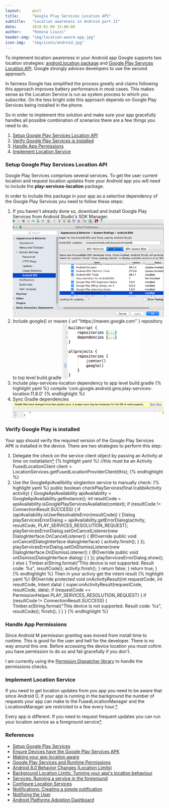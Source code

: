```yaml
---
layout:     post
title:      "Google Play Services Location API"
subtitle:   "Location awareness in Android part II"
date:       2018-01-09 15:00:00
author:     "Romina Liuzzi"
header-img: "img/location-aware-app.jpg"
icon-img:   "img/icons/android.jpg"
---
```


<p>
	To implement location awareness in your Android app Google supports two location strategies: <a href="/2018/01/08/android-location-package/">android.location package</a> and <a href="#">Google Play Services Location API</a>. Google strongly advices developers to use the second approach. 
</p>
<p>
	In fairness Google has simplified the process greatly and claims following this approach improves battery performance in most cases. This makes sense as the Location Service is run as system process to which you subscribe. On the less bright side this approach depends on Google Play Services being installed in the phone. 
</p>
<p>
	So in order to implement this solution and make sure your app gracefully handles all possible combination of scenarios there are a few things you need to do.
</p>
<p>
	<ol>
		<li><a href="#setup">Setup Google Play Services Location API</a></li>
		<li><a href="#verify">Verify Google Play Services is installed</a></li>
		<li><a href="#permissions">Handle App Permissions</a></li>
		<li><a href="#service">Implement Location Service</a></li>
	</ol>
</p>

<h3 id="setup">Setup Google Play Services Location API</h3>
<p>
	Google Play Services comprises several services. To get the user current location and request location updates from your Android app you will need to include the <b>play-services-location</b> package.
</p>
<p>
	In order to include this package in your app as a selective dependency of the Google Play Services you need to follow these steps:
	<ol>
		<li>
			If you haven't already done so, download and install Google Play Services from Android Studio's SDK Manager.
			<img src="/img/posts/post_20180109_3.png">
		</li>
		<li>
			Include google() or maven { url "https://maven.google.com" } repository to top level build.gradle
			<img src="/img/posts/post_20180109_2.png">
		</li>
		<li>
			Include play-services-location dependency to app level build.gradle
			{% highlight yaml %}
			compile 'com.google.android.gms:play-services-location:11.8.0'
			{% endhighlight %}
		</li>
		<li> 
			Sync Gradle dependencies
			<img src="/img/posts/post_20180109_1.png">
		</li>
	</ol>
</p>

<h3 id="verify">Verify Google Play is installed</h3>
<p>
	Your app should verify the required version of the Google Play Services APK is installed in the device. There are two strategies to perform this step:
	<ol>
		<li>Delegate the check on the service client object by passing an Activity at time on instatiation<a href="https://developers.google.com/android/guides/api-client#accessing_google_services">*</a>
			{% highlight yaml %}
			//this must be an Activity
			FusedLocationClient client = LocationServices.getFusedLocationProviderClient(this); 
			{% endhighlight %}
		</li>
		<li>
			Use the GoogleApiAvailibility singlenton service to manually check:
			{% highlight yaml %}
			public boolean checkPlayServices(final IcabbiActivity activity) {
		        GoogleApiAvailability apiAvailability = GoogleApiAvailability.getInstance();
		        int resultCode = apiAvailability.isGooglePlayServicesAvailable(context);
		        if (resultCode != ConnectionResult.SUCCESS) {
		            if (apiAvailability.isUserResolvableError(resultCode)) {
		                Dialog playServicesErrorDialog = apiAvailability.getErrorDialog(activity, resultCode, PLAY_SERVICES_RESOLUTION_REQUEST);
		                playServicesErrorDialog.setOnCancelListener(new DialogInterface.OnCancelListener() {
		                    @Override
		                    public void onCancel(DialogInterface dialogInterface) {
		                        activity.finish();
		                    }
		                });
		                playServicesErrorDialog.setOnDismissListener(new DialogInterface.OnDismissListener() {
		                    @Override
		                    public void onDismiss(DialogInterface dialog) {
		                    }
		                });
		                playServicesErrorDialog.show();
		            } else {
		                Timber.e(String.format("This device is not supported. Result code: %s", resultCode));
		                activity.finish();
		            }
		            return false;
		        }
		        return true;
		    }
			{% endhighlight %}
			Then in your activiy get the intent result
			{% highlight yaml %}
			@Override
		    protected void onActivityResult(int requestCode, int resultCode, Intent data) {
		        super.onActivityResult(requestCode, resultCode, data);
		        if (requestCode == PermissionHelper.PLAY_SERVICES_RESOLUTION_REQUEST) {
		            if (resultCode != ConnectionResult.SUCCESS) {
		                Timber.e(String.format("This device is not supported. Result code: %s", resultCode));
		                finish();
		            }
		        }
		    }
   			{% endhighlight %}
		</li>
	</ol>
</p>

<h3 id="permissions">Handle App Permissions</h3>
<p>
	Since Android M  permission granting was moved from install time to runtime. This is good for the user and hell for the developer. There is no way around this one. Before accessing the device location you must cofirm you have permission to do so and fail gracefully if you don't.
</p>
<p>
	I am currently using the <a href="https://github.com/permissions-dispatcher/PermissionsDispatcher" target="_blank">Permision Dispatcher library</a> to handle the permissions checks.
</p>

<h3 id="service">Implement Location Service</h3>
<p>
	If you need to get location updates from you app you need to be aware that since Android O, if your app is running in the background the number of requests your app can make to the FusedLocationManager and the LocationsManager are restricted to a few every hour.<a href="https://developer.android.com/about/versions/oreo/android-8.0-changes.html#abll" target="_blank">*</a>.
</p>
<p>
	Every app is different. If you need to request frequent updates you can run your location service as a foreground service<a href="https://developer.android.com/about/versions/oreo/background-location-limits.html#tuning-behavior" target="_blank">*</a>.
</p>

<h3 id="references">References</h3>
<p>
	<ul>
		<li><a href="https://developers.google.com/android/guides/setup/" target="_blank">Setup Google Play Services</a></li>
		<li><a href="https://developers.google.com/android/guides/setup#ensure_devices_have_the_google_play_services_apk" target="_blank">Ensure Devices have the Google Play Services APK</a></li>
		<li><a href="https://developer.android.com/training/location/index.html" target="_blank">Making your app location aware</a></li>
		<li><a href="https://developers.google.com/android/guides/permissions" target="_blank">Google Play Services and Runtime Permissions</a></li>
		<li><a href="https://developer.android.com/about/versions/oreo/android-8.0-changes.html#abll" target="_blank">Android 8.0 Behavior Changes (Location Limits)</a></li>
		<li><a href="https://developer.android.com/about/versions/oreo/background-location-limits.html#tuning-behavior" target="_blank">Background Location Limits: Tunning your app's location behaviour</a></li>
		<li><a href="https://developer.android.com/guide/components/services.html#Foreground" target="_blank">Services: Running a service in the foreground</a></li>
		<li><a href="https://developer.android.com/training/location/change-location-settings.html#connect">Configure Location Services</a></li>
		<li><a href="https://developer.android.com/guide/topics/ui/notifiers/notifications.html#SimpleNotification" target="_blank">Notifications: Creating a simple notification</a></li>
		<li><a href="https://developer.android.com/training/notify-user/index.html">Notifying the User</a></li>
		<li><a href="https://developer.android.com/about/dashboards/index.html#Platform" target="_blank">Android Platforms Adoption Dashboard</a></li>
	</ul>
</p>











